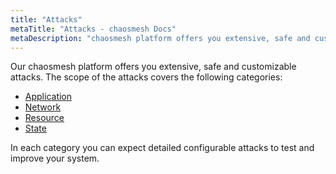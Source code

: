 ```yaml
---
title: "Attacks"
metaTitle: "Attacks - chaosmesh Docs"
metaDescription: "chaosmesh platform offers you extensive, safe and customizable attacks"
---
```

Our chaosmesh platform offers you extensive, safe and customizable attacks.
The scope of the attacks covers the following categories:

* [Application](attacks/application)
* [Network](attacks/network)
* [Resource](attacks/resource)
* [State](attacks/state)

In each category you can expect detailed configurable attacks to test and improve your system.
